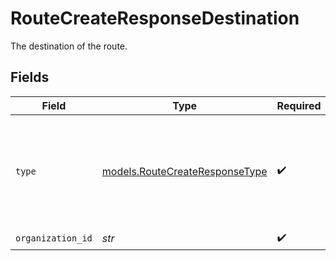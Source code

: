 # RouteCreateResponseDestination

The destination of the route.


## Fields

| Field                                                                                     | Type                                                                                      | Required                                                                                  | Description                                                                               | Example                                                                                   |
| ----------------------------------------------------------------------------------------- | ----------------------------------------------------------------------------------------- | ----------------------------------------------------------------------------------------- | ----------------------------------------------------------------------------------------- | ----------------------------------------------------------------------------------------- |
| `type`                                                                                    | [models.RouteCreateResponseType](../models/routecreateresponsetype.md)                    | :heavy_check_mark:                                                                        | The type of destination. Currently only the destination type `organization` is supported. | organization                                                                              |
| `organization_id`                                                                         | *str*                                                                                     | :heavy_check_mark:                                                                        | N/A                                                                                       | org_1234567                                                                               |